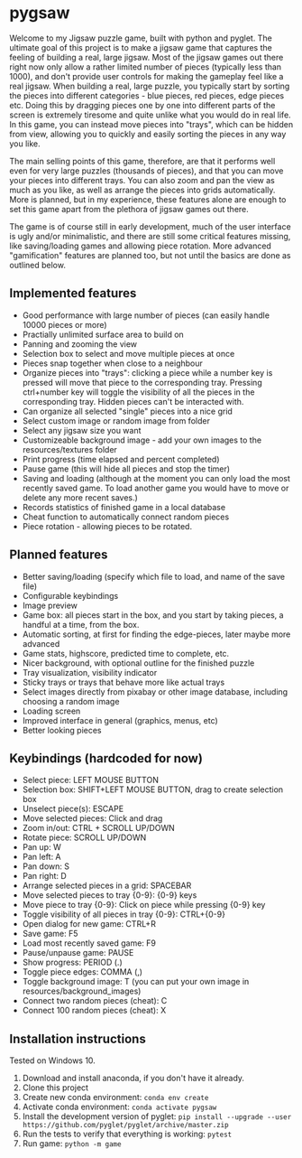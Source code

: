 # pygsaw
Welcome to my Jigsaw puzzle game, built with python and pyglet. The ultimate 
goal of this project is to make a jigsaw game that captures the feeling of 
building a real, large jigsaw. Most of the jigsaw games out there right now 
only allow a rather limited number of pieces (typically less than 1000), and 
don't provide user controls for making the gameplay feel like a real jigsaw. 
When building a real, large puzzle, you typically start by sorting the pieces 
into different categories - blue pieces, red pieces, edge pieces etc. Doing 
this by dragging pieces one by one into different parts of the screen is 
extremely tiresome and quite unlike what you would do in real life. In this 
game, you can instead move pieces into "trays", which can be hidden from view, 
allowing you to quickly and easily sorting the pieces in any way you like. 

The main selling points of this game, therefore, are that it performs well even 
for very large puzzles (thousands of pieces), and that you can move your pieces 
into different trays. You can also zoom and pan the view as much as you like, 
as well as arrange the pieces into grids automatically. More is planned, but 
in my experience, these features alone are enough to set this game apart from 
the plethora of jigsaw games out there.  

The game is of course still in early development, much of the user interface is 
ugly and/or minimalistic, and there are still some critical features missing, 
like saving/loading games and allowing piece rotation. More advanced 
"gamification" features are planned too, but not until the basics are done as 
outlined below.  

## Implemented features
* Good performance with large number of pieces (can easily handle 10000 pieces
 or more)
* Practially unlimited surface area to build on
* Panning and zooming the view
* Selection box to select and move multiple pieces at once
* Pieces snap together when close to a neighbour
* Organize pieces into "trays": clicking a piece while a number key is pressed will move that piece to the corresponding tray. Pressing ctrl+number key will toggle the visibility of all the pieces in the corresponding tray. Hidden pieces can't be interacted with.
* Can organize all selected "single" pieces into a nice grid
* Select custom image or random image from folder
* Select any jigsaw size you want
* Customizeable background image - add your own images to the resources/textures folder
* Print progress (time elapsed and percent completed)
* Pause game (this will hide all pieces and stop the timer)
* Saving and loading (although at the moment you can only load the most recently saved game. To load another game you would have to move or delete any more recent saves.)
* Records statistics of finished game in a local database
* Cheat function to automatically connect random pieces
* Piece rotation - allowing pieces to be rotated.

## Planned features
* Better saving/loading (specify which file to load, and name of the save file)
* Configurable keybindings
* Image preview
* Game box: all pieces start in the box, and you start by taking pieces, a handful at a time, from the box.
* Automatic sorting, at first for finding the edge-pieces, later maybe more advanced
* Game stats, highscore, predicted time to complete, etc.
* Nicer background, with optional outline for the finished puzzle
* Tray visualization, visibility indicator
* Sticky trays or trays that behave more like actual trays
* Select images directly from pixabay or other image database, including choosing a random image
* Loading screen
* Improved interface in general (graphics, menus, etc)
* Better looking pieces


## Keybindings (hardcoded for now)
* Select piece: LEFT MOUSE BUTTON
* Selection box: SHIFT+LEFT MOUSE BUTTON, drag to create selection box
* Unselect piece(s): ESCAPE
* Move selected pieces: Click and drag
* Zoom in/out: CTRL + SCROLL UP/DOWN
* Rotate piece: SCROLL UP/DOWN
* Pan up: W
* Pan left: A
* Pan down: S
* Pan right: D
* Arrange selected pieces in a grid: SPACEBAR
* Move selected pieces to tray {0-9}: {0-9} keys
* Move piece to tray {0-9}: Click on piece while pressing {0-9} key
* Toggle visibility of all pieces in tray {0-9}: CTRL+{0-9} 
* Open dialog for new game: CTRL+R
* Save game: F5
* Load most recently saved game: F9
* Pause/unpause game: PAUSE
* Show progress: PERIOD (.)
* Toggle piece edges: COMMA (,)
* Toggle background image: T (you can put your own image in resources/background_images)
* Connect two random pieces (cheat): C
* Connect 100 random pieces (cheat): X

## Installation instructions
Tested on Windows 10. 
1. Download and install anaconda, if you don't have it already.
1. Clone this project
1. Create new conda environment: ```conda env create```
1. Activate conda environment: ```conda activate pygsaw```
1. Install the development version of pyglet: ```pip install --upgrade --user https://github.com/pyglet/pyglet/archive/master.zip```
1. Run the tests to verify that everything is working: ```pytest```
1. Run game: ```python -m game```